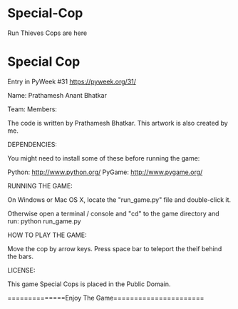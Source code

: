 # Special-Cop
Run Thieves Cops are here

Special Cop
=============

Entry in PyWeek #31 <https://pyweek.org/31/>

Name: Prathamesh Anant Bhatkar

Team: 
Members: 


The code is written by Prathamesh Bhatkar.
This artwork is also created by me.


DEPENDENCIES:

You might need to install some of these before running the game:

  Python:     http://www.python.org/
  PyGame:     http://www.pygame.org/



RUNNING THE GAME:

On Windows or Mac OS X, locate the "run_game.py" file and double-click it.

Otherwise open a terminal / console and "cd" to the game directory and run:
  python run_game.py



HOW TO PLAY THE GAME:

Move the cop by arrow keys.
Press space bar to teleport the theif behind the bars.



LICENSE:

This game Special Cops is placed in the Public Domain.


==============Enjoy The Game======================
